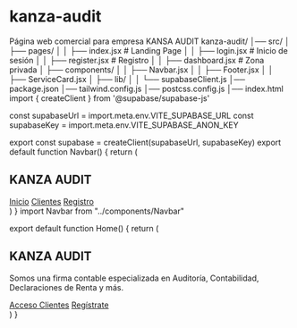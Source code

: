 # kanza-audit
Página web comercial para empresa  KANSA AUDIT 
kanza-audit/
│── src/
│   ├── pages/
│   │   ├── index.jsx         # Landing Page
│   │   ├── login.jsx         # Inicio de sesión
│   │   ├── register.jsx      # Registro
│   │   ├── dashboard.jsx     # Zona privada
│   ├── components/
│   │   ├── Navbar.jsx
│   │   ├── Footer.jsx
│   │   ├── ServiceCard.jsx
│   ├── lib/
│   │   └── supabaseClient.js
│── package.json
│── tailwind.config.js
│── postcss.config.js
│── index.html
import { createClient } from '@supabase/supabase-js'

const supabaseUrl = import.meta.env.VITE_SUPABASE_URL
const supabaseKey = import.meta.env.VITE_SUPABASE_ANON_KEY

export const supabase = createClient(supabaseUrl, supabaseKey)
export default function Navbar() {
  return (
    <nav className="bg-[#0B1F3A] text-white shadow-lg">
      <div className="max-w-7xl mx-auto px-6 py-4 flex justify-between items-center">
        <h1 className="text-2xl font-bold text-[#D4AF37]">KANZA AUDIT</h1>
        <div className="space-x-6">
          <a href="/" className="hover:text-[#D4AF37]">Inicio</a>
          <a href="/login" className="hover:text-[#D4AF37]">Clientes</a>
          <a href="/register" className="hover:text-[#D4AF37]">Registro</a>
        </div>
      </div>
    </nav>
  )
}
import Navbar from "../components/Navbar"

export default function Home() {
  return (
    <div>
      <Navbar />
      <section className="bg-gradient-to-r from-[#0B1F3A] via-[#183153] to-[#102A44] text-white min-h-screen flex flex-col items-center justify-center px-6">
        <h1 className="text-5xl font-bold text-[#D4AF37] mb-6">KANZA AUDIT</h1>
        <p className="max-w-2xl text-lg text-center">
          Somos una firma contable especializada en <span className="text-[#28A745] font-semibold">Auditoría, Contabilidad, Declaraciones de Renta</span> y más.
        </p>
        <div className="mt-10 flex gap-6">
          <a href="/login" className="bg-[#28A745] text-white px-6 py-3 rounded-xl shadow-lg hover:bg-[#218838]">Acceso Clientes</a>
          <a href="/register" className="bg-[#D4AF37] text-black px-6 py-3 rounded-xl shadow-lg hover:bg-yellow-600">Regístrate</a>
        </div>
      </section>
    </div>
  )
}
